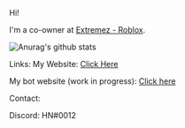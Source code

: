 Hi!

I'm a co-owner at [Extremez - Roblox](https://www.youtube.com/channel/UCFsgCD5Vk_RIzo0WXNxA4HQ).

![Anurag's github stats](https://github-readme-stats.vercel.app/api?username=GenryMg&show_icons=true&theme=tokyonight)

Links:
My Website: [Click Here](https://henry12.me)

My bot website (work in progress): [Click here](https://wisemanbot.tk)

Contact:

Discord: HN#0012

